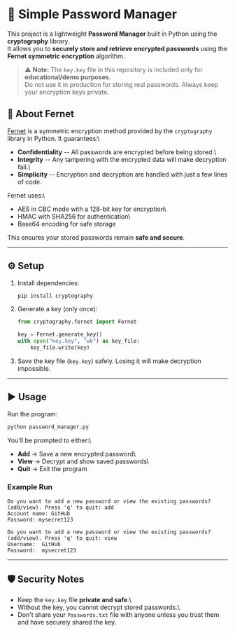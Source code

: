 # 🔐 Simple Password Manager

This project is a lightweight **Password Manager** built in Python using
the **cryptography** library.\
It allows you to **securely store and retrieve encrypted passwords**
using the **Fernet symmetric encryption** algorithm.

> ⚠️ **Note:** The `key.key` file in this repository is included only
> for **educational/demo purposes**.\
> Do not use it in production for storing real passwords. Always keep
> your encryption keys private.

## 📌 About Fernet

[Fernet](https://cryptography.io/en/latest/fernet/) is a symmetric
encryption method provided by the `cryptography` library in Python. It
guarantees:\
- **Confidentiality** -- All passwords are encrypted before being
stored.\
- **Integrity** -- Any tampering with the encrypted data will make
decryption fail.\
- **Simplicity** -- Encryption and decryption are handled with just a
few lines of code.

Fernet uses:\
- AES in CBC mode with a 128-bit key for encryption\
- HMAC with SHA256 for authentication\
- Base64 encoding for safe storage

This ensures your stored passwords remain **safe and secure**.

------------------------------------------------------------------------

## ⚙️ Setup

1.  Install dependencies:

    ``` bash
    pip install cryptography
    ```

2.  Generate a key (only once):

    ``` python
    from cryptography.fernet import Fernet

    key = Fernet.generate_key()
    with open("key.key", "wb") as key_file:
        key_file.write(key)
    ```

3.  Save the key file (`key.key`) safely. Losing it will make decryption
    impossible.

------------------------------------------------------------------------

## ▶️ Usage

Run the program:

``` bash
python password_manager.py
```

You'll be prompted to either:\
- **Add** → Save a new encrypted password\
- **View** → Decrypt and show saved passwords\
- **Quit** → Exit the program

### Example Run

``` text
Do you want to add a new password or view the existing passwords? (add/view). Press 'q' to quit: add
Account name: GitHub
Password: mysecret123

Do you want to add a new password or view the existing passwords? (add/view). Press 'q' to quit: view
Username:  GitHub
Password:  mysecret123
```

------------------------------------------------------------------------

## 🛡️ Security Notes

-   Keep the `key.key` file **private and safe**.\
-   Without the key, you cannot decrypt stored passwords.\
-   Don't share your `Passwords.txt` file with anyone unless you trust
    them and have securely shared the key.
